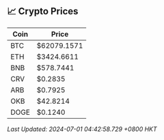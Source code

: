 ## 📈 Crypto Prices

| Coin | Price |
| ---- | ----- |
| BTC | $62079.1571 |
| ETH | $3424.6611 |
| BNB | $578.7441 |
| CRV | $0.2835 |
| ARB | $0.7925 |
| OKB | $42.8214 |
| DOGE | $0.1240 |

_Last Updated: 2024-07-01 04:42:58.729 +0800 HKT_